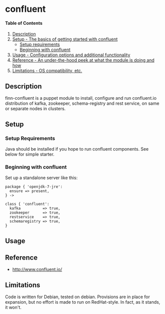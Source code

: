 # confluent

#### Table of Contents

1. [Description](#description)
1. [Setup - The basics of getting started with confluent](#setup)
    * [Setup requirements](#setup-requirements)
    * [Beginning with confluent](#beginning-with-confluent)
1. [Usage - Configuration options and additional functionality](#usage)
1. [Reference - An under-the-hood peek at what the module is doing and how](#reference)
1. [Limitations - OS compatibility, etc.](#limitations)

## Description

finn-confluent is a puppet module to install, configure and run confluent.io distribution of kafka, zookeeper, schema-registry and rest service, on same or separate nodes in clusters. 

## Setup

### Setup Requirements

Java should be installed if you hope to run confluent components. See below for simple starter. 

### Beginning with confluent

Set up a standalone server like this:

````
package { 'openjdk-7-jre':
  ensure => present,
} ->

class { 'confluent':
  kafka          => true,
  zookeeper      => true,
  restservice    => true,
  schemaregistry => true,
}
````

## Usage

## Reference

* http://www.confluent.io/

## Limitations

Code is written for Debian, tested on debian. Provisions are in place for expansion, but no effort is made to run on RedHat-style. In fact, as it stands, it won't.
